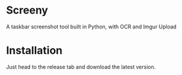 # Screeny

A taskbar screenshot tool built in Python, with OCR and Imgur Upload

# Installation

Just head to the release tab and download the latest version.
